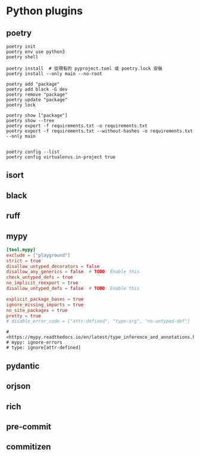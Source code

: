 # Python plugins

## poetry

```bash,icon=.devicon-bash-plain
poetry init
poetry env use python3
poetry shell

poetry install  # 從現有的 pyproject.toml 或 poetry.lock 安裝
poetry install --only main --no-root

poetry add "package"
poetry add black -G dev
poetry remove "package"
poetry update "package"
poetry lock

poetry show ["package"]
poetry show --tree
poetry export -f requirements.txt -o requirements.txt
poetry export -f requirements.txt --without-hashes -o requirements.txt --only main


poetry config --list
poetry config virtualenvs.in-project true
```

## isort

## black

## ruff

## mypy

```toml
[tool.mypy]
exclude = ["playground"]
strict = true
disallow_untyped_decorators = false
disallow_any_generics = false  # TODO: Enable this
check_untyped_defs = true
no_implicit_reexport = true
disallow_untyped_defs = false  # TODO: Enable this

explicit_package_bases = true
ignore_missing_imports = true
no_site_packages = true
pretty = true
# disable_error_code = ["attr-defined", "type-arg", "no-untyped-def"]
```

```python,icon=.devicon-python-plain
# <https://mypy.readthedocs.io/en/latest/type_inference_and_annotations.html>
# mypy: ignore-errors
# type: ignore[attr-defined]
```

## pydantic

## orjson

## rich

## pre-commit

## commitizen
